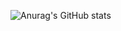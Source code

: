 ![Anurag's GitHub stats](https://github-readme-stats.vercel.app/api?username=ContatoDevLuiz&count_private=true)
